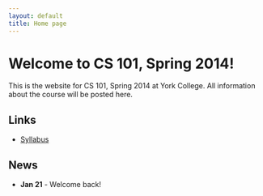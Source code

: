 ```yaml
---
layout: default
title: Home page
---
```


# Welcome to CS 101, Spring 2014!

This is the website for CS 101, Spring 2014 at York College.
All information about the course will be posted here.

## Links

<!--
<div class="linkcolumn">
<ul>
  <li><a href="syllabus.html">Syllabus</a></li>
  <li><a href="schedule.html">Schedule/Readings</a></li>
  <li><a href="assign/index.html">Assignments</a></li>
  <li><a href="labs/index.html">Labs</a></li>
  <li><a href="resources.html">Resources</a></li>
  <li><a href="submitting.html">Submitting labs and assignments</a></li>
</ul>
</div>

<div class="linkcolumn">
<ul>
  <li><a href="examples/index.html">Examples</a></li>
  <li><a href="http://faculty.ycp.edu/~dhovemey/askingForHelp.html">How to ask for help</a></li>
  <li><a href="tutoring.html">Tutoring</a></li>
  <li><a href="refcard.pdf">Reference card [pdf]</a></li>
  <li><a href="https://cs.ycp.edu/marmoset">Marmoset (submission server)</a></li>
  <li><a href="https://cs.ycp.edu/cloudcoder">CloudCoder (practice problems)</a></li>
  <li><a href="practice/index.html">Practice Exams</a></li>
</ul>
</div>

<div style="clear: both;"></div>
-->

* [Syllabus](syllabus.html)

## News

* **Jan 21** - Welcome back!

<!-- vim:set wrap: ­-->
<!-- vim:set linebreak: -->
<!-- vim:set nolist: -->
